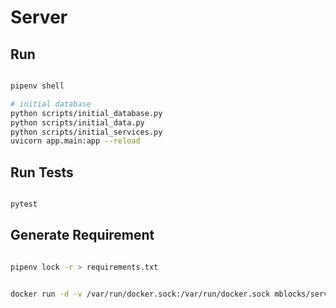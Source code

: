# Server



## Run

```bash

pipenv shell

# initial database
python scripts/initial_database.py
python scripts/initial_data.py
python scripts/initial_services.py
uvicorn app.main:app --reload

```

## Run Tests

```bash

pytest

```

## Generate Requirement

```bash

pipenv lock -r > requirements.txt

```

```bash

docker run -d -v /var/run/docker.sock:/var/run/docker.sock mblocks/server

```
